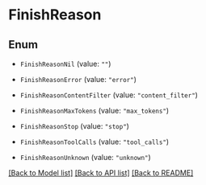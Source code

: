 # FinishReason

## Enum


* `FinishReasonNil` (value: `""`)

* `FinishReasonError` (value: `"error"`)

* `FinishReasonContentFilter` (value: `"content_filter"`)

* `FinishReasonMaxTokens` (value: `"max_tokens"`)

* `FinishReasonStop` (value: `"stop"`)

* `FinishReasonToolCalls` (value: `"tool_calls"`)

* `FinishReasonUnknown` (value: `"unknown"`)


[[Back to Model list]](../README.md#documentation-for-models) [[Back to API list]](../README.md#documentation-for-api-endpoints) [[Back to README]](../README.md)


